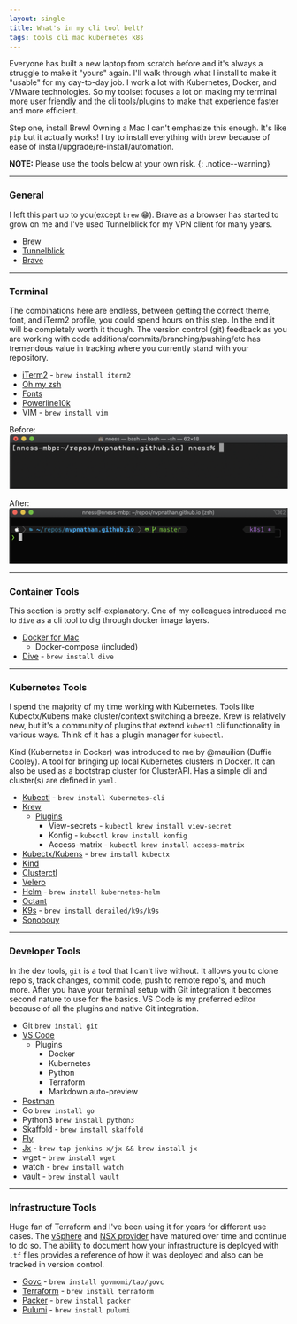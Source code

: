 ```yaml
---
layout: single
title: What's in my cli tool belt?   
tags: tools cli mac kubernetes k8s
---
```


Everyone has built a new laptop from scratch before and it's always a struggle to make it "yours" again. I'll walk through what I install to make it "usable" for my day-to-day job. I work a lot with Kubernetes, Docker, and VMware technologies. So my toolset focuses a lot on making my terminal more user friendly and the cli tools/plugins to make that experience faster and  more efficient.

Step one, install Brew! Owning a Mac I can't emphasize this enough. It's like `pip` but it actually works! I try to install everything with brew because of ease of install/upgrade/re-install/automation.

**NOTE:** Please use the tools below at your own risk.
{: .notice--warning}

---
### General

I left this part up to you(except `brew` :grin:). Brave as a browser has started to grow on me and I've used Tunnelblick for my VPN client for many years.

- [Brew](https://brew.sh/)
- [Tunnelblick](https://tunnelblick.net/)
- [Brave](https://brave.com/)

---
### Terminal

The combinations here are endless, between getting the correct theme, font, and iTerm2 profile, you could spend hours on this step. In the end it will be completely worth it though. The version control (git) feedback as you are working with code additions/commits/branching/pushing/etc has tremendous value in tracking where you currently stand with your repository.

- [iTerm2](https://iterm2.com/index.html) - `brew install iterm2`
- [Oh my zsh](https://ohmyz.sh/)
- [Fonts](https://github.com/romkatv/powerlevel10k#fonts)
- [Powerline10k](https://github.com/romkatv/powerlevel10k)
- VIM - `brew install vim`

Before:
![Before](/images/2019-11-3/terminal-before.png)

After:
![After](/images/2019-11-3/terminal-after.png)

---
### Container Tools

This section is pretty self-explanatory. One of my colleagues introduced me to `dive` as a cli tool to dig through docker image layers.

- [Docker for Mac](https://docs.docker.com/docker-for-mac/install/)
	- Docker-compose (included)
- [Dive](https://github.com/wagoodman/dive) - `brew install dive`

---
### Kubernetes Tools

I spend the majority of my time working with Kubernetes. Tools like Kubectx/Kubens make cluster/context switching a breeze. Krew is relatively new, but it's a community of plugins that extend `kubectl` cli functionality in various ways. Think of it has a plugin manager for `kubectl`. 

Kind (Kubernetes in Docker) was introduced to me by @mauilion (Duffie Cooley). A tool for bringing up local Kubernetes clusters in Docker. It can also be used as a bootstrap cluster for ClusterAPI. Has a simple cli and cluster(s) are defined in `yaml`. 

- [Kubectl](https://kubernetes.io/docs/tasks/tools/install-kubectl/) - `brew install Kubernetes-cli`
- [Krew](https://github.com/kubernetes-sigs/krew)
	- [Plugins](https://github.com/kubernetes-sigs/krew-index/blob/master/plugins.md)
		- View-secrets - `kubectl krew install view-secret`
		- Konfig - `kubectl krew install konfig`
		- Access-matrix - `kubectl krew install access-matrix`
- [Kubectx/Kubens](https://github.com/ahmetb/kubectx) - `brew install kubectx`
- [Kind](https://github.com/kubernetes-sigs/kind)
- [Clusterctl](https://github.com/kubernetes-sigs/cluster-api/tree/master/cmd/clusterctl)
- [Velero](https://github.com/vmware-tanzu/velero)
- [Helm](https://github.com/helm/helm) - `brew install kubernetes-helm`
- [Octant](https://github.com/vmware-tanzu/octant)
- [K9s](https://github.com/derailed/k9s) - `brew install derailed/k9s/k9s`
- [Sonobouy](https://github.com/vmware-tanzu/sonobuoy)

---
### Developer Tools

In the dev tools, `git` is a tool that I can't live without. It allows you to clone repo's, track changes, commit code, push to remote repo's, and much more. After you have your terminal setup with Git integration it becomes second nature to use for the basics. VS Code is my preferred editor because of all the plugins and native Git integration.

- Git `brew install git`
- [VS Code](https://code.visualstudio.com/download)
	- Plugins
		- Docker
		- Kubernetes
		- Python
		- Terraform
		- Markdown auto-preview
- [Postman](https://www.getpostman.com/downloads/)
- Go `brew install go`
- Python3 `brew install python3`
- [Skaffold](https://github.com/GoogleContainerTools/skaffold) - `brew install skaffold`
- [Fly](https://github.com/concourse/concourse)
- [Jx](https://jenkins-x.io/docs/getting-started/setup/install/) - `brew tap jenkins-x/jx && brew install jx`
- wget - `brew install wget`
- watch - `brew install watch`
- vault - `brew install vault`

---
### Infrastructure Tools

Huge fan of Terraform and I've been using it for years for different use cases. The [vSphere](https://github.com/terraform-providers/terraform-provider-vsphere) and [NSX provider](https://github.com/terraform-providers/terraform-provider-nsxt) have matured over time and continue to do so. The ability to document how your infrastructure is deployed with `.tf` files provides a reference of how it was deployed and also can be tracked in version control.

- [Govc](https://github.com/vmware/govmomi/tree/master/govc) - `brew install govmomi/tap/govc`
- [Terraform](https://www.terraform.io/) - `brew install terraform`
- [Packer](https://www.packer.io/) - `brew install packer`
- [Pulumi](https://github.com/pulumi/pulumi) - `brew install pulumi`
